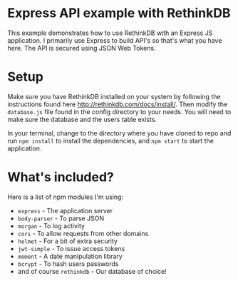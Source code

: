 # Express API example with RethinkDB

This example demonstrates how to use RethinkDB with an Express JS application. I primarily use Express to build API's so that's what you have here. The API is secured using JSON Web Tokens.

# Setup

Make sure you have RethinkDB installed on your system by following the instructions found here http://rethinkdb.com/docs/install/. Then modify the `database.js` file found in the config directory to your needs. You will need to make sure the database and the users table exists.

In your terminal, change to the directory where you have cloned to repo and run `npm install` to install the dependencies, and `npm start` to start the application.

# What's included?

Here is a list of npm modules I'm using:

* `express` - The application server
* `body-parser` - To parse JSON
* `morgan` - To log activity
* `cors` - To allow requests from other domains
* `helmet` - For a bit of extra security
* `jwt-simple` - To issue access tokens
* `moment` - A date manipulation library
* `bcrypt` - To hash users passwords
* and of course `rethinkdb` - Our database of choice!
